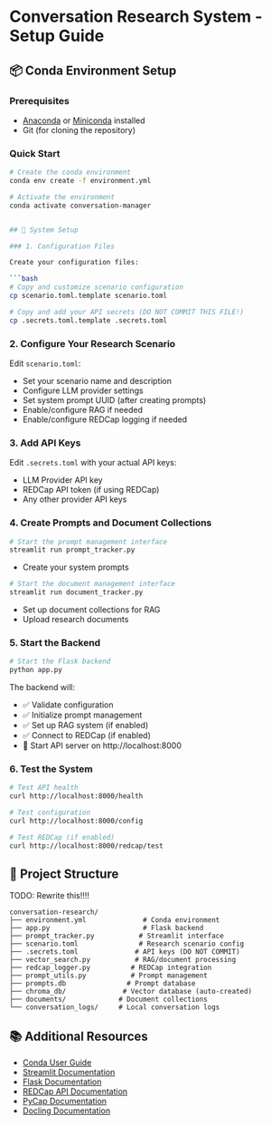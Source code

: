 # Conversation Research System - Setup Guide

## 📦 Conda Environment Setup

### Prerequisites
- [Anaconda](https://www.anaconda.com/products/distribution) or [Miniconda](https://docs.conda.io/en/latest/miniconda.html) installed
- Git (for cloning the repository)

### Quick Start

```bash
# Create the conda environment
conda env create -f environment.yml

# Activate the environment
conda activate conversation-manager


## 🚀 System Setup

### 1. Configuration Files

Create your configuration files:

```bash
# Copy and customize scenario configuration
cp scenario.toml.template scenario.toml

# Copy and add your API secrets (DO NOT COMMIT THIS FILE!)
cp .secrets.toml.template .secrets.toml
```

### 2. Configure Your Research Scenario

Edit `scenario.toml`:
- Set your scenario name and description
- Configure LLM provider settings
- Set system prompt UUID (after creating prompts)
- Enable/configure RAG if needed
- Enable/configure REDCap logging if needed

### 3. Add API Keys

Edit `.secrets.toml` with your actual API keys:
- LLM Provider API key
- REDCap API token (if using REDCap)
- Any other provider API keys

### 4. Create Prompts and Document Collections

```bash
# Start the prompt management interface
streamlit run prompt_tracker.py
```

- Create your system prompts

```bash
# Start the document management interface
streamlit run document_tracker.py
```
- Set up document collections for RAG
- Upload research documents

### 5. Start the Backend

```bash
# Start the Flask backend
python app.py
```

The backend will:
- ✅ Validate configuration
- ✅ Initialize prompt management
- ✅ Set up RAG system (if enabled)
- ✅ Connect to REDCap (if enabled)
- 🚀 Start API server on http://localhost:8000

### 6. Test the System

```bash
# Test API health
curl http://localhost:8000/health

# Test configuration
curl http://localhost:8000/config

# Test REDCap (if enabled)
curl http://localhost:8000/redcap/test
```

## 📁 Project Structure

TODO: Rewrite this!!!!

```
conversation-research/
├── environment.yml              # Conda environment
├── app.py                       # Flask backend
├── prompt_tracker.py           # Streamlit interface
├── scenario.toml               # Research scenario config
├── .secrets.toml              # API keys (DO NOT COMMIT)
├── vector_search.py           # RAG/document processing
├── redcap_logger.py          # REDCap integration
├── prompt_utils.py           # Prompt management
├── prompts.db               # Prompt database
├── chroma_db/              # Vector database (auto-created)
├── documents/             # Document collections
└── conversation_logs/     # Local conversation logs
```


## 📚 Additional Resources

- [Conda User Guide](https://docs.conda.io/projects/conda/en/latest/user-guide/)
- [Streamlit Documentation](https://docs.streamlit.io/)
- [Flask Documentation](https://flask.palletsprojects.com/)
- [REDCap API Documentation](https://redcap.vanderbilt.edu/api/help/)
- [PyCap Documentation](https://redcap-tools.github.io/PyCap/)
- [Docling Documentation](https://github.com/DS4SD/docling)